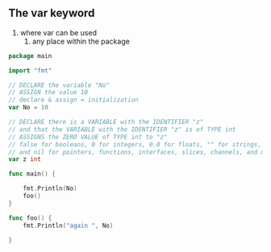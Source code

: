 ## The var keyword  
1.  where var can be used  
    1. any place within the package   
    
```go
package main

import "fmt"

// DECLARE the variable "No"
// ASSIGN the value 10
// declare & assign = initialization
var No = 10

// DECLARE there is a VARIABLE with the IDENTIFIER "z"
// and that the VARIABLE with the IDENTIFIER "z" is of TYPE int
// ASSIGNS the ZERO VALUE of TYPE int to "z"
// false for booleans, 0 for integers, 0.0 for floats, "" for strings,
// and nil for pointers, functions, interfaces, slices, channels, and maps.
var z int

func main() {

	fmt.Println(No)
	foo()
}

func foo() {
	fmt.Println("again ", No)

}
```
    